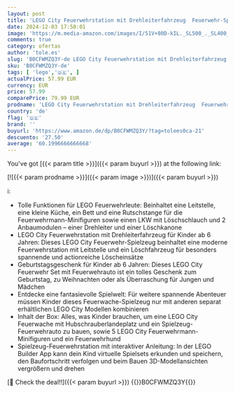 ```yaml
---
layout: post
title: 'LEGO City Feuerwehrstation mit Drehleiterfahrzeug  Feuerwehr-Spielzeug mit Feuerwache und Feuerwehrauto  Geburtstagsgeschenk für Kinder ab 6 Jahren  Set mit Hund und 5 Minifiguren 60414'
date: 2024-12-03 17:50:01
image: 'https://m.media-amazon.com/images/I/51V+80D-kIL._SL500_._SL400_.jpg'
comments: true
category: ofertas
author: 'tole.es'
slug: 'B0CFWMZQ3Y-de LEGO City Feuerwehrstation mit Drehleiterfahrzeug...'
sku: 'B0CFWMZQ3Y-de'
tags: [ 'lego','🇩🇪', ]
actualPrice: 57.99 EUR
currency: EUR
price: 57.99
comparePrice: 79.99 EUR
prodname: 'LEGO City Feuerwehrstation mit Drehleiterfahrzeug  Feuerwehr-Spielzeug mit Feuerwache und Feuerwehrauto  Geburtstagsgeschenk für Kinder ab 6 Jahren  Set mit Hund und 5 Minifiguren 60414'
country: 'de'
flag: '🇩🇪'
brand: ''
buyurl: 'https://www.amazon.de/dp/B0CFWMZQ3Y/?tag=tolees0ca-21'
descuento: '27.50'
average: '60.1996666666668'
---
```


You've got [{{< param title >}}]({{< param buyurl >}}) at the following link:

[![{{< param prodname >}}]({{< param image >}})]({{< param buyurl >}})

ℹ️:

- Tolle Funktionen für LEGO Feuerwehrleute: Beinhaltet eine Leitstelle, eine kleine Küche, ein Bett und eine Rutschstange für die Feuerwehrmann-Minifiguren sowie einen LKW mit Löschschlauch und 2 Anbaumodulen – einer Drehleiter und einer Löschkanone
- LEGO City Feuerwehrstation mit Drehleiterfahrzeug für Kinder ab 6 Jahren: Dieses LEGO City Feuerwehr-Spielzeug beinhaltet eine moderne Feuerwehrstation mit Leitstelle und ein Löschfahrzeug für besonders spannende und actionreiche Löscheinsätze
- Geburtstagsgeschenk für Kinder ab 6 Jahren: Dieses LEGO City Feuerwehr Set mit Feuerwehrauto ist ein tolles Geschenk zum Geburtstag, zu Weihnachten oder als Überraschung für Jungen und Mädchen
- Entdecke eine fantasievolle Spielwelt: Für weitere spannende Abenteuer müssen Kinder dieses Feuerwache-Spielzeug nur mit anderen separat erhältlichen LEGO City Modellen kombinieren
- Inhalt der Box: Alles, was Kinder brauchen, um eine LEGO City Feuerwache mit Hubschrauberlandeplatz und ein Spielzeug-Feuerwehrauto zu bauen, sowie 5 LEGO City Feuerwehrmann-Minifiguren und ein Feuerwehrhund
- Spielzeug-Feuerwehrstation mit interaktiver Anleitung: In der LEGO Builder App kann dein Kind virtuelle Spielsets erkunden und speichern, den Baufortschritt verfolgen und beim Bauen 3D-Modellansichten vergrößern und drehen

[🛒 Check the deal!!]({{< param buyurl >}})
{{<world>}}B0CFWMZQ3Y{{</world>}}
